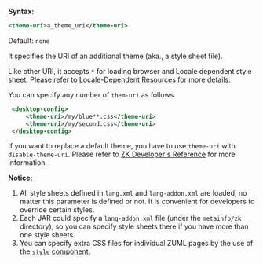 **Syntax:**

```xml
<theme-uri>a_theme_uri</theme-uri>
```

Default: `none`

It specifies the URI of an additional theme (aka., a style sheet file).

Like other URI, it accepts `*` for loading browser and Locale dependent style sheet. Please refer to [Locale-Dependent Resources]({{site.baseurl}}/zk_dev_ref/internationalization/locale_dependent_resources) for more details.

You can specify any number of `them-uri` as follows.

```xml
 <desktop-config>
     <theme-uri>/my/blue**.css</theme-uri>
     <theme-uri>/my/second.css</theme-uri>
 </desktop-config>
```

If you want to replace a default theme, you have to use `theme-uri` with
`disable-theme-uri`. Please refer to [ZK Developer's Reference]({{site.baseurl}}/zk_dev_ref/theming_and_styling/theming_and_styling) for
more information.

**Notice:**

1.  All style sheets defined in `lang.xml` and `lang-addon.xml` are
    loaded, no matter this parameter is defined or not. It is convenient
    for developers to override certain styles.
2.  Each JAR could specify a `lang-addon.xml` file (under the
    `metainfo/zk` directory), so you can specify style sheets there if
    you have more than one style sheets.
3.  You can specify extra CSS files for individual ZUML pages by the use
    of the [`style` component]({{site.baseurl}}/zk_component_ref/style).


